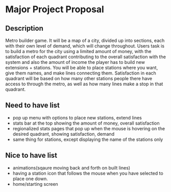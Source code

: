 # Major Project Proposal

## Description
Metro builder game. It will be a map of a city, divided up into sections, each with their own level of demand, which will change throughout. Users task is to build a metro for the city using a limited amount of money, with the satisfaction of each quadrant contributing to the overall satisfaction with the system and also the amount of income the player has to build new extensions + stations. You will be able to place stations where you want, give them names, and make lines connecting them. Satisfaction in each quadrant will be based on how many other stations people there have access to through the metro, as well as how many lines make a stop in that quadrant.

## Need to have list
  - pop up menu with options to place new stations, extend lines
  - stats bar at the top showing the amount of money, overall satisfaction
  - regionalized stats pages that pop up when the mouse is hovering on the desired quadrant, showing satisfaction, demand
  - same thing for stations, except displaying the name of the stations only

## Nice to have list
  - animations(sqaure moving back and forth on built lines)
  - having a station icon that follows the mouse when you have selected to place one down.
  - home/starting screen
